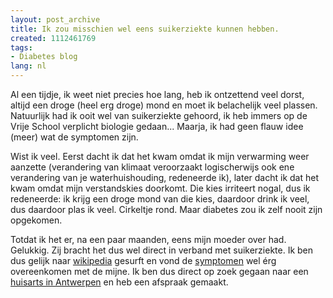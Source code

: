 ```yaml
---
layout: post_archive
title: Ik zou misschien wel eens suikerziekte kunnen hebben.
created: 1112461769
tags:
- Diabetes blog
lang: nl
---
```

Al een tijdje, ik weet niet precies hoe lang, heb ik ontzettend veel dorst, altijd een droge (heel erg droge) mond en moet ik belachelijk veel plassen. Natuurlijk had ik ooit wel van suikerziekte gehoord, ik heb immers op de Vrije School verplicht biologie gedaan... Maarja, ik had geen flauw idee (meer) wat de symptomen zijn.

Wist ik veel. Eerst dacht ik dat het kwam omdat ik mijn verwarming weer aanzette (verandering van klimaat veroorzaakt logischerwijs ook ene verandering van je waterhuishouding, redeneerde ik), later dacht ik dat het kwam omdat mijn verstandskies doorkomt. Die kies irriteert nogal, dus ik redeneerde: ik krijg een droge mond van die kies, daardoor drink ik veel, dus daardoor plas ik veel. Cirkeltje rond. Maar diabetes zou ik zelf nooit zijn opgekomen.

Totdat ik het er, na een paar maanden, eens mijn moeder over had. Gelukkig. Zij bracht het dus wel direct in verband met suikerziekte. Ik ben dus gelijk naar [wikipedia](http://nl.wikipedia.org/wiki/Diabetes) gesurft en vond de [symptomen](http://www.diabetesfonds.nl/support/diabetes-symptomen.htmln) wel érg overeenkomen met de mijne. Ik ben dus direct op zoek gegaan naar een [huisarts in Antwerpen](http://www.havac.be/) en heb een afspraak gemaakt.
